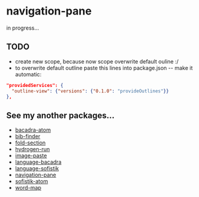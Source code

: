 # navigation-pane

in progress...

## TODO

* create new scope, because now scope overwrite default ouline :/
* to overwrite default outline paste this lines into package.json -- make it automatic:
```json
"providedServices": {
  "outline-view": {"versions": {"0.1.0": "provideOutlines"}}
},
```

## See my another packages...

* [bacadra-atom](https://github.com/bacadra/bacadra-atom)
* [bib-finder](https://github.com/bacadra/bib-finder)
* [fold-section](https://github.com/bacadra/fold-section)
* [hydrogen-run](https://github.com/bacadra/hydrogen-run)
* [image-paste](https://github.com/bacadra/image-paste)
* [language-bacadra](https://github.com/bacadra/language-bacadra)
* [language-sofistik](https://github.com/bacadra/language-sofistik)
* [navigation-pane](https://github.com/bacadra/navigation-pane)
* [sofistik-atom](https://github.com/bacadra/sofistik-atom)
* [word-map](https://github.com/bacadra/word-map)
